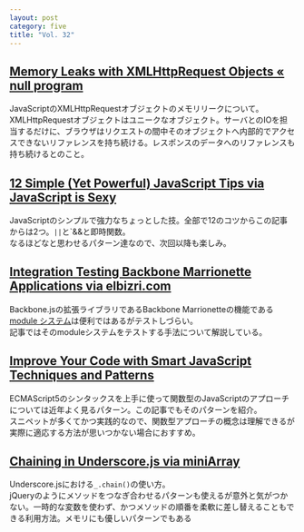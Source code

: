 ```yaml
---
layout: post
category: five
title: "Vol. 32"
---
```


## [Memory Leaks with XMLHttpRequest Objects « null program](http://nullprogram.com/blog/2013/02/08/)

JavaScriptのXMLHttpRequestオブジェクトのメモリリークについて。  
XMLHttpRequestオブジェクトはユニークなオブジェクト。サーバとのIOを担当するだけに、ブラウザはリクエストの間中そのオブジェクトへ内部的でアクセスできないリファレンスを持ち続ける。レスポンスのデータへのリファレンスも持ち続けるとのこと。

## [12 Simple (Yet Powerful) JavaScript Tips via JavaScript is Sexy](http://javascriptissexy.com/12-simple-yet-powerful-javascript-tips/)

JavaScriptのシンプルで強力なちょっとした技。全部で12のコツからこの記事からは2つ。`||`と`&&と即時関数。  
なるほどなと思わせるパターン達なので、次回以降も楽しみ。

## [Integration Testing Backbone Marrionette Applications via elbizri.com](http://www.elbizri.com/?p=555)

Backbone.jsの拡張ライブラリであるBackbone Marrionetteの機能である[module システム](https://github.com/marionettejs/backbone.marionette/blob/master/docs/marionette.application.module.md)は便利ではあるがテストしづらい。  
記事ではそのmoduleシステムをテストする手法について解説している。

## [Improve Your Code with Smart JavaScript Techniques and Patterns](http://www.onextrapixel.com/2013/02/21/improve-your-code-with-smart-javascript-techniques-and-patterns/)

ECMAScript5のシンタックスを上手に使って関数型のJavaScriptのアプローチについては近年よく見るパターン。この記事でもそのパターンを紹介。  
スニペットが多くてかつ実践的なので、関数型アプローチの概念は理解できるが実際に適応する方法が思いつかない場合におすすめ。

## [Chaining in Underscore.js via miniArray](http://www.miniarray.com/blog/chaining-in-underscore)

Underscore.jsにおける`_.chain()`の使い方。  
jQueryのようにメソッドをつなぎ合わせるパターンも使えるが意外と気がつかない。一時的な変数を使わず、かつメソッドの順番を柔軟に差し替えることもできる利用方法。メモリにも優しいパターンでもある